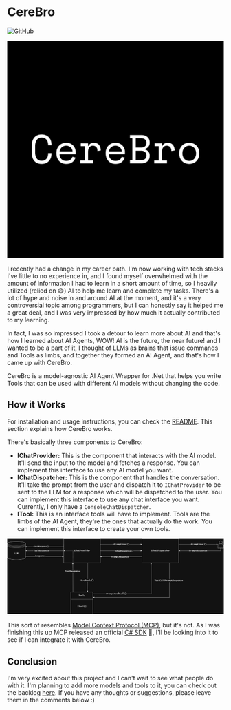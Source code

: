 # CereBro

<a href="https://github.com/rob1997/CereBro/"><img src="https://img.shields.io/badge/GitHub-100000?style=for-the-badge&logo=github&logoColor=white" alt="GitHub" target="_blank"></a>

![logo](assets/log-5/logo.png)

I recently had a change in my career path. I'm now working with tech stacks I've little to no experience in, and I found myself overwhelmed with the amount of information I had to learn in a short amount of time, so I heavily utilized (relied on 😅) AI to help me learn and complete my tasks. There's a lot of hype and noise in and around AI at the moment, and it's a very controversial topic among programmers, but I can honestly say it helped me a great deal, and I was very impressed by how much it actually contributed to my learning.

In fact, I was so impressed I took a detour to learn more about AI and that's how I learned about AI Agents, WOW! AI is the future, the near future! and I wanted to be a part of it, I thought of LLMs as brains that issue commands and Tools as limbs, and together they formed an AI Agent, and that's how I came up with CereBro.

CereBro is a model-agnostic AI Agent Wrapper for .Net that helps you write Tools that can be used with different AI models without changing the code.

## How it Works

For installation and usage instructions, you can check the [README](https://github.com/rob1997/CereBro?tab=readme-ov-file#cerebro). This section explains how CereBro works.

There's basically three components to CereBro:

- **IChatProvider:** This is the component that interacts with the AI model. It'll send the input to the model and fetches a response. You can implement this interface to use any AI model you want.
- **IChatDispatcher:** This is the component that handles the conversation. It'll take the prompt from the user and dispatch it to `IChatProvider` to be sent to the LLM for a response which will be dispatched to the user. You can implement this interface to use any chat interface you want. Currently, I only have a `ConsoleChatDispatcher`.
- **ITool:** This is an interface tools will have to implement. Tools are the limbs of the AI Agent, they're the ones that actually do the work. You can implement this interface to create your own tools.

![diagram](assets/log-5/diagram.png)

This sort of resembles [Model Context Protocol (MCP)](https://modelcontextprotocol.io/), but it's not. As I was finishing this up MCP released an official [C# SDK](https://github.com/modelcontextprotocol/csharp-sdk) 🤦, I'll be looking into it to see if I can integrate it with CereBro.

## Conclusion

I'm very excited about this project and I can't wait to see what people do with it. I'm planning to add more models and tools to it, you can check out the backlog [here](https://github.com/rob1997/CereBro/issues). If you have any thoughts or suggestions, please leave them in the comments below :)

<script src="https://giscus.app/client.js"
        data-repo="rob1997/devlog"
        data-repo-id="R_kgDONZfyUg"
        data-category="Announcements"
        data-category-id="DIC_kwDONZfyUs4Ck-Na"
        data-mapping="pathname"
        data-strict="0"
        data-reactions-enabled="1"
        data-emit-metadata="0"
        data-input-position="top"
        data-theme="dark"
        data-lang="en"
        crossorigin="anonymous"
        async>
</script>